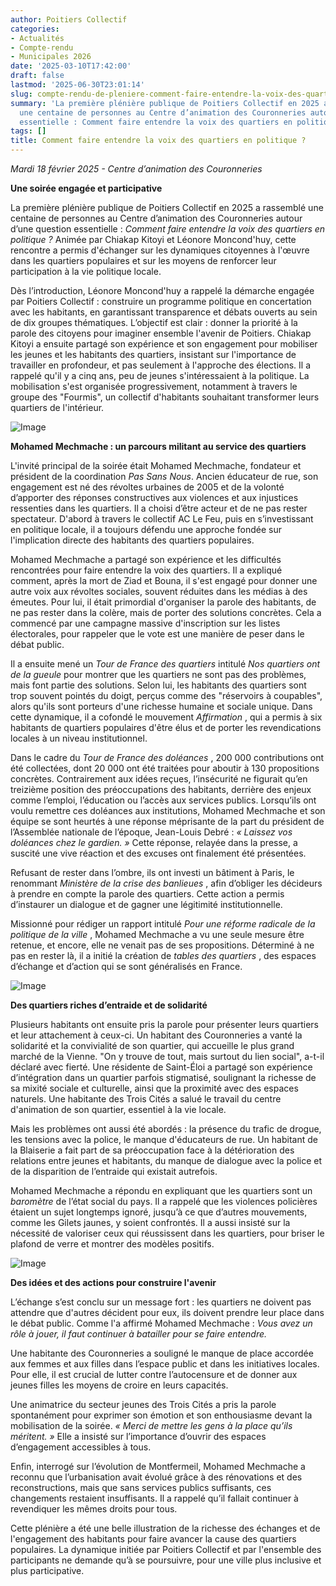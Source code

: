 ```yaml
---
author: Poitiers Collectif
categories:
- Actualités
- Compte-rendu
- Municipales 2026
date: '2025-03-10T17:42:00'
draft: false
lastmod: '2025-06-30T23:01:14'
slug: compte-rendu-de-pleniere-comment-faire-entendre-la-voix-des-quartiers-en-politique
summary: 'La première plénière publique de Poitiers Collectif en 2025 a rassemblé
  une centaine de personnes au Centre d’animation des Couronneries autour d’une question
  essentielle : Comment faire entendre la voix des quartiers en politique ?'
tags: []
title: Comment faire entendre la voix des quartiers en politique ?
---
```


_Mardi 18 février 2025 - Centre d’animation des Couronneries_

**Une soirée engagée et participative**

La première plénière publique de Poitiers Collectif en 2025 a rassemblé une centaine de personnes au Centre d’animation des Couronneries autour d’une question essentielle : _Comment faire entendre la voix des quartiers en politique ?_ Animée par Chiakap Kitoyi et Léonore Moncond'huy, cette rencontre a permis d'échanger sur les dynamiques citoyennes à l'œuvre dans les quartiers populaires et sur les moyens de renforcer leur participation à la vie politique locale.

Dès l’introduction, Léonore Moncond'huy a rappelé la démarche engagée par Poitiers Collectif : construire un programme politique en concertation avec les habitants, en garantissant transparence et débats ouverts au sein de dix groupes thématiques. L’objectif est clair : donner la priorité à la parole des citoyens pour imaginer ensemble l'avenir de Poitiers. Chiakap Kitoyi a ensuite partagé son expérience et son engagement pour mobiliser les jeunes et les habitants des quartiers, insistant sur l'importance de travailler en profondeur, et pas seulement à l'approche des élections. Il a rappelé qu'il y a cinq ans, peu de jeunes s'intéressaient à la politique. La mobilisation s'est organisée progressivement, notamment à travers le groupe des "Fourmis", un collectif d'habitants souhaitant transformer leurs quartiers de l'intérieur.

![Image](/images/2025/compte-rendu-de-pleniere-comment-faire-entendre-la-voix-des-quartiers-en-politique/DSC_8749-1024x681.jpg)

**Mohamed Mechmache : un parcours militant au service des quartiers**

L'invité principal de la soirée était Mohamed Mechmache, fondateur et président de la coordination _Pas Sans Nous_. Ancien éducateur de rue, son engagement est né des révoltes urbaines de 2005 et de la volonté d’apporter des réponses constructives aux violences et aux injustices ressenties dans les quartiers. Il a choisi d’être acteur et de ne pas rester spectateur. D'abord à travers le collectif AC Le Feu, puis en s’investissant en politique locale, il a toujours défendu une approche fondée sur l'implication directe des habitants des quartiers populaires.

Mohamed Mechmache a partagé son expérience et les difficultés rencontrées pour faire entendre la voix des quartiers. Il a expliqué comment, après la mort de Ziad et Bouna, il s'est engagé pour donner une autre voix aux révoltes sociales, souvent réduites dans les médias à des émeutes. Pour lui, il était primordial d'organiser la parole des habitants, de ne pas rester dans la colère, mais de porter des solutions concrètes. Cela a commencé par une campagne massive d'inscription sur les listes électorales, pour rappeler que le vote est une manière de peser dans le débat public.

Il a ensuite mené un _Tour de France des quartiers_ intitulé _Nos quartiers ont de la gueule_ pour montrer que les quartiers ne sont pas des problèmes, mais font partie des solutions. Selon lui, les habitants des quartiers sont trop souvent pointés du doigt, perçus comme des "réservoirs à coupables", alors qu'ils sont porteurs d'une richesse humaine et sociale unique. Dans cette dynamique, il a cofondé le mouvement _Affirmation_ , qui a permis à six habitants de quartiers populaires d'être élus et de porter les revendications locales à un niveau institutionnel.

Dans le cadre du _Tour de France des doléances_ , 200 000 contributions ont été collectées, dont 20 000 ont été traitées pour aboutir à 130 propositions concrètes. Contrairement aux idées reçues, l’insécurité ne figurait qu’en treizième position des préoccupations des habitants, derrière des enjeux comme l’emploi, l’éducation ou l’accès aux services publics. Lorsqu’ils ont voulu remettre ces doléances aux institutions, Mohamed Mechmache et son équipe se sont heurtés à une réponse méprisante de la part du président de l’Assemblée nationale de l’époque, Jean-Louis Debré : _« Laissez vos doléances chez le gardien. »_ Cette réponse, relayée dans la presse, a suscité une vive réaction et des excuses ont finalement été présentées.

Refusant de rester dans l’ombre, ils ont investi un bâtiment à Paris, le renommant _Ministère de la crise des banlieues_ , afin d’obliger les décideurs à prendre en compte la parole des quartiers. Cette action a permis d’instaurer un dialogue et de gagner une légitimité institutionnelle.

Missionné pour rédiger un rapport intitulé _Pour une réforme radicale de la politique de la ville_ , Mohamed Mechmache a vu une seule mesure être retenue, et encore, elle ne venait pas de ses propositions. Déterminé à ne pas en rester là, il a initié la création de _tables des quartiers_ , des espaces d’échange et d’action qui se sont généralisés en France.

![Image](/images/2025/compte-rendu-de-pleniere-comment-faire-entendre-la-voix-des-quartiers-en-politique/DSC_8767-1024x682.jpg)

**Des quartiers riches d’entraide et de solidarité**

Plusieurs habitants ont ensuite pris la parole pour présenter leurs quartiers et leur attachement à ceux-ci. Un habitant des Couronneries a vanté la solidarité et la convivialité de son quartier, qui accueille le plus grand marché de la Vienne. "On y trouve de tout, mais surtout du lien social", a-t-il déclaré avec fierté. Une résidente de Saint-Éloi a partagé son expérience d’intégration dans un quartier parfois stigmatisé, soulignant la richesse de sa mixité sociale et culturelle, ainsi que la proximité avec des espaces naturels. Une habitante des Trois Cités a salué le travail du centre d'animation de son quartier, essentiel à la vie locale.

Mais les problèmes ont aussi été abordés : la présence du trafic de drogue, les tensions avec la police, le manque d'éducateurs de rue. Un habitant de la Blaiserie a fait part de sa préoccupation face à la détérioration des relations entre jeunes et habitants, du manque de dialogue avec la police et de la disparition de l’entraide qui existait autrefois.

Mohamed Mechmache a répondu en expliquant que les quartiers sont un _baromètre_ de l’état social du pays. Il a rappelé que les violences policières étaient un sujet longtemps ignoré, jusqu’à ce que d’autres mouvements, comme les Gilets jaunes, y soient confrontés. Il a aussi insisté sur la nécessité de valoriser ceux qui réussissent dans les quartiers, pour briser le plafond de verre et montrer des modèles positifs.

![Image](/images/2025/compte-rendu-de-pleniere-comment-faire-entendre-la-voix-des-quartiers-en-politique/DSC_8722-1024x682.jpg)

**Des idées et des actions pour construire l'avenir**

L’échange s’est conclu sur un message fort : les quartiers ne doivent pas attendre que d'autres décident pour eux, ils doivent prendre leur place dans le débat public. Comme l'a affirmé Mohamed Mechmache : _Vous avez un rôle à jouer, il faut continuer à batailler pour se faire entendre._

Une habitante des Couronneries a souligné le manque de place accordée aux femmes et aux filles dans l’espace public et dans les initiatives locales. Pour elle, il est crucial de lutter contre l’autocensure et de donner aux jeunes filles les moyens de croire en leurs capacités.

Une animatrice du secteur jeunes des Trois Cités a pris la parole spontanément pour exprimer son émotion et son enthousiasme devant la mobilisation de la soirée. _« Merci de mettre les gens à la place qu’ils méritent. »_ Elle a insisté sur l’importance d’ouvrir des espaces d’engagement accessibles à tous.

Enfin, interrogé sur l’évolution de Montfermeil, Mohamed Mechmache a reconnu que l’urbanisation avait évolué grâce à des rénovations et des reconstructions, mais que sans services publics suffisants, ces changements restaient insuffisants. Il a rappelé qu’il fallait continuer à revendiquer les mêmes droits pour tous.

Cette plénière a été une belle illustration de la richesse des échanges et de l'engagement des habitants pour faire avancer la cause des quartiers populaires. La dynamique initiée par Poitiers Collectif et par l'ensemble des participants ne demande qu’à se poursuivre, pour une ville plus inclusive et plus participative.

